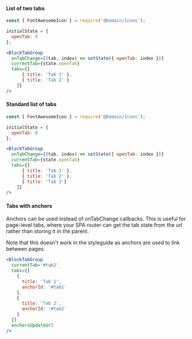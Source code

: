 #### List of two tabs

```jsx
const { FontAwesomeIcon } = require('@Domain/Icons');

initialState = {
  openTab: 0
};

<BlockTabGroup
  onTabChange={(tab, index) => setState({ openTab: index })}
  currentTab={state.openTab}
  tabs={[
      { title: 'Tab 1' },
      { title: 'Tab 2' }
    ]}
/>
```

#### Standard list of tabs

```jsx
const { FontAwesomeIcon } = require('@Domain/Icons');

initialState = {
  openTab: 0
};

<BlockTabGroup
  onTabChange={(tab, index) => setState({ openTab: index })}
  currentTab={state.openTab}
  tabs={[
      { title: 'Tab 1' },
      { title: 'Tab 2' },
      { title: 'Tab 3'}
    ]}
/>
```

#### Tabs with anchors

Anchors can be used instead of onTabChange callbacks. This is useful for
page-level tabs, where your SPA router can get the tab state from the url
rather than storing it in the parent.

Note that this doesn't work in the styleguide as anchors are used to link
between pages.

```jsx
<BlockTabGroup
  currentTab='#tab2'
  tabs={[
    {
      title: 'Tab 1',
      anchorId: '#tab1'
    },
    {
      title: 'Tab 2',
      anchorId: '#tab2'
    }
  ]}
  anchorsUpdateUrl
/>
```
